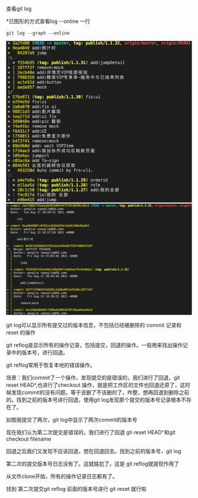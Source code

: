 查看git log

*已图形的方式查看log 
--online 一行
```
git log --graph --online
```

<img src="./imgs/oneline.png" />
<img src="./imgs/no-oneline.png" />

git log可以显示所有提交过的版本信息，不包括已经被删除的 commit 记录和 reset 的操作

git reflog是显示所有的操作记录，包括提交，回退的操作。一般用来找出操作记录中的版本号，进行回退。

git reflog常用于恢复本地的错误操作。

场景：我们commit了一个操作，发现提交的是错误的，我们进行了回退，git reset HEAD^,也进行了checkout 操作，就是把工作区的文件也回退还原了，这时候发现commit的没有问题。等于说删了不该删的了，咋整，想再回退到删除之前的。找到之前的版本号进行回退，使用git log发现那个提交的版本号记录根本不存在了。


如图我提交了两次，git log中显示了两次commit的版本号

现在我们认为第二次提交是错误的，我们进行了回退 gti reset HEAD^和git checkout filename

回退之后我们又发现不应该回退，想在回退回去。找到之前的版本号，git log

第二次的提交版本号日志没有了。这就尴尬了。这是 git reflog就提现作用了

从文件clone开始，所有的操作记录日志都有了。

找到 第二次提交git reflog 前面的版本号进行 git reset 就行啦